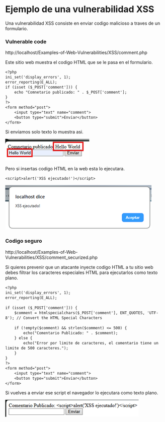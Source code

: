 # Ejemplo de una vulnerabilidad XSS

Una vulnerabilidad XSS consiste en enviar codigo malicioso a traves de un formulario.

### Vulnerable code

http://localhost/Examples-of-Web-Vulnerabilities/XSS/comment.php

Este sitio web muestra el codigo HTML que se le pasa en el formulario.

```
<?php
ini_set('display_errors', 1);
error_reporting(E_ALL);
if (isset ($_POST['comment'])) {
    echo "Comnetario publicado: " . $_POST['comment'];
}
?>
<form method="post">
    <input type="text" name="comment">
    <button type="submit">Enviar</button>
</form>
```

Si enviamos solo texto lo muestra asi.

![alt text](./images/example_use.png)

Pero si insertas codigo HTML en la web esta lo ejecutara.

```
<script>alert('XSS ejecutado!')</script>
```

![alt text](./images/XSS_alert.png)

### Codigo seguro

http://localhost/Examples-of-Web-Vulnerabilities/XSS/comment_securized.php

Si quieres prevenir que un atacante inyecte codigo HTML a tu sitio web debes filtrar los caracteres especiales HTML para ejecutarlos como texto plano.

```
<?php
ini_set('display_errors', 1);
error_reporting(E_ALL);

if (isset ($_POST['comment'])) {
    $comment = htmlspecialchars($_POST['comment'], ENT_QUOTES, 'UTF-8'); // Convert the HTML Special Characters

    if (!empty($comment) && strlen($comment) <= 500) {
        echo("Comentario Publicado: " . $comment);
    } else {
        echo("Error por limite de caracteres, el comentario tiene un limite de 500 caracteres.");
    }
}
?>
<form method="post">
    <input type="text" name="comment">
    <button type="submit">Enviar</button>
</form>
```

Si vuelves a enviar ese script el navegador lo ejecutara como texto plano.

![alt text](./images/XSS_alert_securized.png)